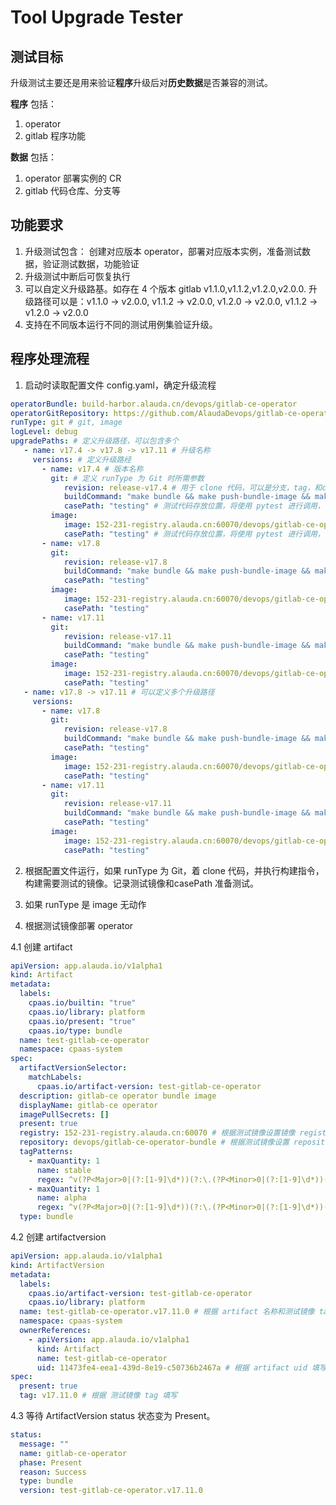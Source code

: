 # Tool Upgrade Tester

## 测试目标

升级测试主要还是用来验证**程序**升级后对**历史数据**是否兼容的测试。

**程序** 包括：

1. operator
2. gitlab 程序功能

**数据** 包括：

1. operator 部署实例的 CR
2. gitlab 代码仓库、分支等

## 功能要求

1. 升级测试包含： 创建对应版本 operator，部署对应版本实例，准备测试数据，验证测试数据，功能验证
2. 升级测试中断后可恢复执行
3. 可以自定义升级路基。如存在 4 个版本 gitlab v1.1.0,v1.1.2,v1.2.0,v2.0.0.  升级路径可以是：v1.1.0 -> v2.0.0, v1.1.2 -> v2.0.0, v1.2.0 -> v2.0.0, v1.1.2 -> v1.2.0 -> v2.0.0
4. 支持在不同版本运行不同的测试用例集验证升级。

## 程序处理流程

1. 启动时读取配置文件 config.yaml，确定升级流程

```yaml
operatorBundle: build-harbor.alauda.cn/devops/gitlab-ce-operator
operatorGitRepository: https://github.com/AlaudaDevops/gitlab-ce-operator.git # 定义
runType: git # git, image
logLevel: debug
upgradePaths: # 定义升级路径，可以包含多个
   - name: v17.4 -> v17.8 -> v17.11 # 升级名称
     versions: # 定义升级路经
       - name: v17.4 # 版本名称
         git: # 定义 runType 为 Git 时所需参数
            revision: release-v17.4 # 用于 clone 代码，可以是分支，tag，和commit
            buildCommand: "make bundle && make push-bundle-image && make push-operator-image" # 用于构建测试使用的bundle镜像
            casePath: "testing" # 测试代码存放位置，将使用 pytest 进行调用， 默认为：testing
         image:
            image: 152-231-registry.alauda.cn:60070/devops/gitlab-ce-operator-bundle:v17.4.0 # bundle 镜像，runType 为 image 时用户部署 operator
            casePath: "testing" # 测试代码存放位置，将使用 pytest 进行调用， 默认为：testing
       - name: v17.8
         git: 
            revision: release-v17.8 
            buildCommand: "make bundle && make push-bundle-image && make push-operator-image" 
            casePath: "testing" 
         image:
            image: 152-231-registry.alauda.cn:60070/devops/gitlab-ce-operator-bundle:v17.8.0 
            casePath: "testing"
       - name: v17.11
         git: 
            revision: release-v17.11 
            buildCommand: "make bundle && make push-bundle-image && make push-operator-image" 
            casePath: "testing" 
         image:
            image: 152-231-registry.alauda.cn:60070/devops/gitlab-ce-operator-bundle:v17.11.0 
            casePath: "testing"
   - name: v17.8 -> v17.11 # 可以定义多个升级路径
     versions:
       - name: v17.8
         git: 
            revision: release-v17.8 
            buildCommand: "make bundle && make push-bundle-image && make push-operator-image" 
            casePath: "testing" 
         image:
            image: 152-231-registry.alauda.cn:60070/devops/gitlab-ce-operator-bundle:v17.8.0 
            casePath: "testing"
       - name: v17.11
         git: 
            revision: release-v17.11 
            buildCommand: "make bundle && make push-bundle-image && make push-operator-image" 
            casePath: "testing" 
         image:
            image: 152-231-registry.alauda.cn:60070/devops/gitlab-ce-operator-bundle:v17.11.0 
            casePath: "testing"
```

2. 根据配置文件运行，如果 runType 为 Git，着 clone 代码，并执行构建指令，构建需要测试的镜像。记录测试镜像和casePath 准备测试。

3. 如果 runType 是 image 无动作

4. 根据测试镜像部署 operator

4.1 创建 artifact

```yaml
apiVersion: app.alauda.io/v1alpha1
kind: Artifact
metadata:
  labels:
    cpaas.io/builtin: "true"
    cpaas.io/library: platform
    cpaas.io/present: "true"
    cpaas.io/type: bundle
  name: test-gitlab-ce-operator
  namespace: cpaas-system
spec:
  artifactVersionSelector:
    matchLabels:
      cpaas.io/artifact-version: test-gitlab-ce-operator
  description: gitlab-ce operator bundle image
  displayName: gitlab-ce operator
  imagePullSecrets: []
  present: true
  registry: 152-231-registry.alauda.cn:60070 # 根据测试镜像设置镜像 registry
  repository: devops/gitlab-ce-operator-bundle # 根据测试镜像设置 repository
  tagPatterns:
    - maxQuantity: 1
      name: stable
      regex: ^v(?P<Major>0|(?:[1-9]\d*))(?:\.(?P<Minor>0|(?:[1-9]\d*))(?:\.(?P<Patch>0|(?:[1-9]\d*))))$
    - maxQuantity: 1
      name: alpha
      regex: ^v(?P<Major>0|(?:[1-9]\d*))(?:\.(?P<Minor>0|(?:[1-9]\d*))(?:\.(?P<Patch>0|(?:[1-9]\d*)))?(?:\-(?P<PreRelease>[0-9A-z\.-]+))?(?:\+(?P<Meta>[0-9A-z\.-]+))?)$
  type: bundle
```

4.2 创建 artifactversion 

```yaml
apiVersion: app.alauda.io/v1alpha1
kind: ArtifactVersion
metadata:
  labels:
    cpaas.io/artifact-version: test-gitlab-ce-operator
    cpaas.io/library: platform
  name: test-gitlab-ce-operator.v17.11.0 # 根据 artifact 名称和测试镜像 tag生成
  namespace: cpaas-system
  ownerReferences:
    - apiVersion: app.alauda.io/v1alpha1
      kind: Artifact
      name: test-gitlab-ce-operator
      uid: 11473fe4-eea1-439d-8e19-c50736b2467a # 根据 artifact uid 填写
spec:
  present: true
  tag: v17.11.0 # 根据 测试镜像 tag 填写
```

4.3 等待 ArtifactVersion status 状态变为 Present。

```yaml
status:
  message: ""
  name: gitlab-ce-operator
  phase: Present
  reason: Success
  type: bundle
  version: test-gitlab-ce-operator.v17.11.0
```
